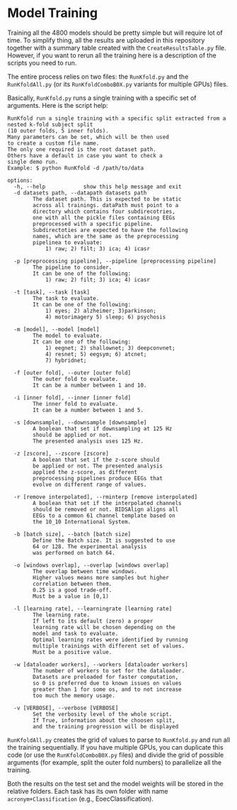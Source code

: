 # Model Training

Training all the 4800 models should be pretty simple but will require lot of time.
To simplify thing, all the results are uploaded in this repository
together with a summary table created with the ``CreateResultsTable.py`` file.
However, if you want to rerun all the training here is a description of the
scripts you need to run.

The entire process relies on two files:
the ``RunKfold.py`` and the ``RunKfoldAll.py``
(or its ``RunKfoldComboB0X.py`` variants for multiple GPUs) 
files.

Basically, ``RunKfold.py`` runs a single training with a specific
set of arguments. Here is the script help:

```
RunKfold run a single training with a specific split extracted from a nested k-fold subject split
(10 outer folds, 5 inner folds).
Many parameters can be set, which will be then used
to create a custom file name.
The only one required is the root dataset path.
Others have a default in case you want to check a
single demo run.
Example: $ python RunKfold -d /path/to/data

options:
  -h, --help            show this help message and exit
  -d datasets path, --datapath datasets path
        The dataset path. This is expected to be static
        across all trainings. dataPath must point to a
        directory which contains four subdirecotries,
        one with all the pickle files containing EEGs
        preprocessed with a specific pipeline.
        Subdirectoties are expected to have the following
        names, which are the same as the preprocessing
        pipelinea to evaluate:
            1) raw; 2) filt; 3) ica; 4) icasr

  -p [preprocessing pipeline], --pipeline [preprocessing pipeline]
        The pipeline to consider.
        It can be one of the following:
            1) raw; 2) filt; 3) ica; 4) icasr

  -t [task], --task [task]
        The task to evaluate.
        It can be one of the following:
            1) eyes; 2) alzheimer; 3)parkinson;
            4) motorimagery 5) sleep; 6) psychosis

  -m [model], --model [model]
        The model to evaluate.
        It can be one of the following:
            1) eegnet; 2) shallownet; 3) deepconvnet;
            4) resnet; 5) eegsym; 6) atcnet;
            7) hybridnet;

  -f [outer fold], --outer [outer fold]
        The outer fold to evaluate.
        It can be a number between 1 and 10.

  -i [inner fold], --inner [inner fold]
        The inner fold to evaluate.
        It can be a number between 1 and 5.

  -s [downsample], --downsample [downsample]
        A boolean that set if downsampling at 125 Hz
        should be applied or not.
        The presented analysis uses 125 Hz.

  -z [zscore], --zscore [zscore]
        A boolean that set if the z-score should
        be applied or not. The presented analysis
        applied the z-score, as different
        preprocessing pipelines produce EEGs that
        evolve on different range of values.

  -r [remove interpolated], --rminterp [remove interpolated]
        A boolean that set if the interpolated channels
        should be removed or not. BIDSAlign aligns all
        EEGs to a common 61 channel template based on
        the 10_10 International System.

  -b [batch size], --batch [batch size]
        Define the Batch size. It is suggested to use
        64 or 128. The experimental analysis
        was performed on batch 64.

  -o [windows overlap], --overlap [windows overlap]
        The overlap between time windows.
        Higher values means more samples but higher
        correlation between them.
        0.25 is a good trade-off.
        Must be a value in [0,1)

  -l [learning rate], --learningrate [learning rate]
        The learning rate.
        If left to its default (zero) a proper
        learning rate will be chosen depending on the
        model and task to evaluate.
        Optimal learning rates were identified by running
        multiple trainings with different set of values.
        Must be a positive value.

  -w [dataloader workers], --workers [dataloader workers]
        The number of workers to set for the dataloader.
        Datasets are preloaded for faster computation,
        so 0 is preferred due to known issues on values
        greater than 1 for some os, and to not increase
        too much the memory usage.

  -v [VERBOSE], --verbose [VERBOSE]
        Set the verbosity level of the whole script.
        If True, information about the choosen split,
        and the training progression will be displayed
```

``RunKfoldAll.py`` creates the grid of values to parse
to ``RunKfold.py`` and run all the training sequentially.
If you have multiple GPUs, you can duplicate this code
(or use the ``RunKfoldComboB0X.py`` files)
and divide the grid of possible arguments (for example,
split the outer fold numbers) to parallelize all the
training.

Both the results on the test set and the model weights will
be stored in the relative folders. Each task has its own
folder with name ``acronym+Classification`` (e.g.,
EoecClassification).